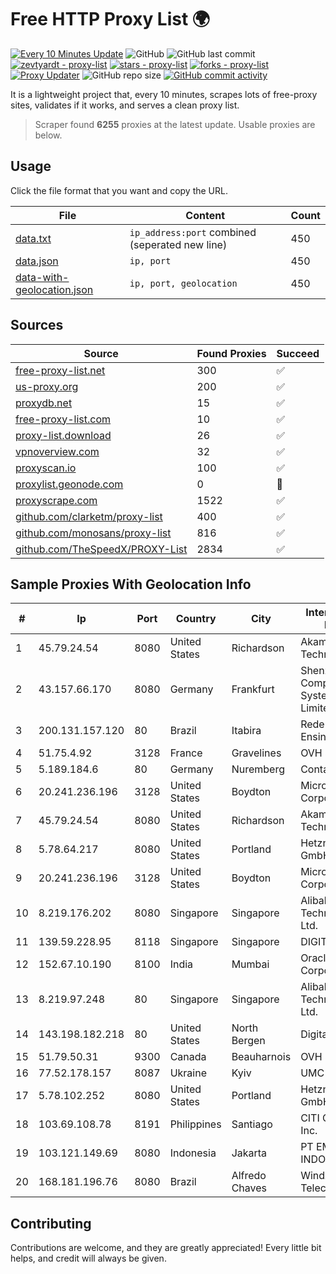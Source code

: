 
# Free HTTP Proxy List 🌍

[![Every 10 Minutes Update](https://github.com/mertguvencli/http-proxy-list/actions/workflows/main.yml/badge.svg?branch=main)](https://github.com/mertguvencli/http-proxy-list/actions/workflows/main.yml)
![GitHub](https://img.shields.io/github/license/mertguvencli/http-proxy-list)
![GitHub last commit](https://img.shields.io/github/last-commit/mertguvencli/http-proxy-list)
[![zevtyardt - proxy-list](https://img.shields.io/static/v1?label=zevtyardt&message=proxy-list&color=blue&logo=github)](https://github.com/zevtyardt/proxy-list "Go to GitHub repo")
[![stars - proxy-list](https://img.shields.io/github/stars/zevtyardt/proxy-list?style=social)](https://github.com/zevtyardt/proxy-list)
[![forks - proxy-list](https://img.shields.io/github/forks/zevtyardt/proxy-list?style=social)](https://github.com/zevtyardt/proxy-list)
[![Proxy Updater](https://github.com/zevtyardt/proxy-list/workflows/Proxy%20Updater/badge.svg)](https://github.com/zevtyardt/proxy-list/actions?query=workflow:"Proxy+Updater")
![GitHub repo size](https://img.shields.io/github/repo-size/zevtyardt/proxy-list)
[![GitHub commit activity](https://img.shields.io/github/commit-activity/m/zevtyardt/proxy-list?logo=commits)](https://github.com/zevtyardt/proxy-list/commits/main)

It is a lightweight project that, every 10 minutes, scrapes lots of free-proxy sites, validates if it works, and serves a clean proxy list.

> Scraper found **6255** proxies at the latest update. Usable proxies are below.

## Usage

Click the file format that you want and copy the URL.

|File|Content|Count|
|----|-------|-----|
|[data.txt](https://raw.githubusercontent.com/mertguvencli/http-proxy-list/main/proxy-list/data.txt)|`ip_address:port` combined (seperated new line)|450|
|[data.json](https://raw.githubusercontent.com/mertguvencli/http-proxy-list/main/proxy-list/data.json)|`ip, port`|450|
|[data-with-geolocation.json](https://raw.githubusercontent.com/mertguvencli/http-proxy-list/main/proxy-list/data-with-geolocation.json)|`ip, port, geolocation`|450|

## Sources

|Source|Found Proxies|Succeed|
|------|-------------|-------|
|[free-proxy-list.net](https://free-proxy-list.net)|300|✅|
|[us-proxy.org](https://www.us-proxy.org)|200|✅|
|[proxydb.net](http://proxydb.net)|15|✅|
|[free-proxy-list.com](https://free-proxy-list.com/?page=&port=&type%5B%5D=http&type%5B%5D=https&up_time=0&search=Search)|10|✅|
|[proxy-list.download](https://www.proxy-list.download/HTTP)|26|✅|
|[vpnoverview.com](https://vpnoverview.com/privacy/anonymous-browsing/free-proxy-servers)|32|✅|
|[proxyscan.io](https://www.proxyscan.io)|100|✅|
|[proxylist.geonode.com](https://proxylist.geonode.com/api/proxy-list?limit=300&page=1&sort_by=lastChecked&sort_type=desc&protocols=http,https)|0|🚫|
|[proxyscrape.com](https://api.proxyscrape.com/v2/?request=displayproxies&protocol=http&timeout=10000&country=all&ssl=all&anonymity=all)|1522|✅|
|[github.com/clarketm/proxy-list](https://raw.githubusercontent.com/clarketm/proxy-list/master/proxy-list-raw.txt)|400|✅|
|[github.com/monosans/proxy-list](https://raw.githubusercontent.com/monosans/proxy-list/main/proxies/http.txt)|816|✅|
|[github.com/TheSpeedX/PROXY-List](https://raw.githubusercontent.com/TheSpeedX/PROXY-List/master/http.txt)|2834|✅|


## Sample Proxies With Geolocation Info

|#|Ip|Port|Country|City|Internet Service Provider|
|-|--|----|-------|----|-------------------------|
|1|45.79.24.54|8080|United States|Richardson|Akamai Technologies, Inc.|
|2|43.157.66.170|8080|Germany|Frankfurt|Shenzhen Tencent Computer Systems Company Limited|
|3|200.131.157.120|80|Brazil|Itabira|Rede Nacional de Ensino e Pesquisa|
|4|51.75.4.92|3128|France|Gravelines|OVH SAS|
|5|5.189.184.6|80|Germany|Nuremberg|Contabo GmbH|
|6|20.241.236.196|3128|United States|Boydton|Microsoft Corporation|
|7|45.79.24.54|8080|United States|Richardson|Akamai Technologies, Inc.|
|8|5.78.64.217|8080|United States|Portland|Hetzner Online GmbH|
|9|20.241.236.196|3128|United States|Boydton|Microsoft Corporation|
|10|8.219.176.202|8080|Singapore|Singapore|Alibaba (US) Technology Co., Ltd.|
|11|139.59.228.95|8118|Singapore|Singapore|DIGITALOCEAN|
|12|152.67.10.190|8100|India|Mumbai|Oracle Corporation|
|13|8.219.97.248|80|Singapore|Singapore|Alibaba (US) Technology Co., Ltd.|
|14|143.198.182.218|80|United States|North Bergen|DigitalOcean, LLC|
|15|51.79.50.31|9300|Canada|Beauharnois|OVH SAS|
|16|77.52.178.157|8087|Ukraine|Kyiv|UMC|
|17|5.78.102.252|8080|United States|Portland|Hetzner Online GmbH|
|18|103.69.108.78|8191|Philippines|Santiago|CITI Cableworld Inc.|
|19|103.121.149.69|8080|Indonesia|Jakarta|PT EMERIO INDONESIA|
|20|168.181.196.76|8080|Brazil|Alfredo Chaves|Windx Telecomunicações|



## Contributing

Contributions are welcome, and they are greatly appreciated! Every
little bit helps, and credit will always be given.

